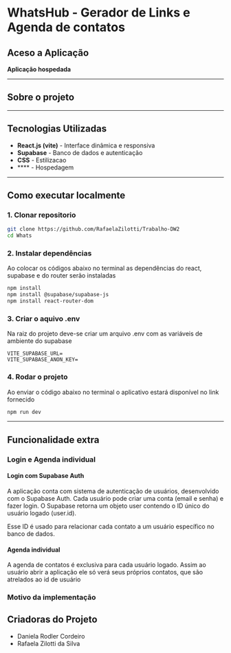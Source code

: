 # WhatsHub - Gerador de Links e Agenda de contatos

## Aceso a Aplicação

**Aplicação hospedada**


---

## Sobre o projeto



---

## Tecnologias Utilizadas

- **React.js (vite)** - Interface dinâmica e responsiva
- **Supabase** - Banco de dados e autenticação
- **CSS** - Estilizacao
- **** - Hospedagem

---

## Como executar localmente

### 1. Clonar repositorio

```bash
git clone https://github.com/RafaelaZilotti/Trabalho-DW2
cd Whats
```

### 2. Instalar dependências

Ao colocar os códigos abaixo no terminal as dependências do react, supabase e do router serão instaladas

```bash
npm install
npm install @supabase/supabase-js
npm install react-router-dom
```

### 3. Criar o aquivo .env

Na raiz do projeto deve-se criar um arquivo .env com as variáveis de ambiente do supabase

``` .env
VITE_SUPABASE_URL=
VITE_SUPABASE_ANON_KEY=
```

### 4. Rodar o projeto

Ao enviar o código abaixo no terminal o aplicativo estará disponível no link fornecido

```bash
npm run dev
```

---

## Funcionalidade extra

### Login e Agenda individual

#### Login com Supabase Auth

A aplicação conta com sistema de autenticação de usuários, desenvolvido com o Supabase Auth.
Cada usuário pode criar uma conta (email e senha) e fazer login.
O Supabase retorna um objeto user contendo o ID único do usuário logado (user.id).

Esse ID é usado para relacionar cada contato a um usuário específico no banco de dados.

#### Agenda individual

A agenda de contatos é exclusiva para cada usuário logado.
Assim ao usuário abrir a aplicação ele só verá seus próprios contatos, que são atrelados ao id de usuário

### Motivo da implementação

## Criadoras do Projeto

- Daniela Rodler Cordeiro
- Rafaela Zilotti da Silva